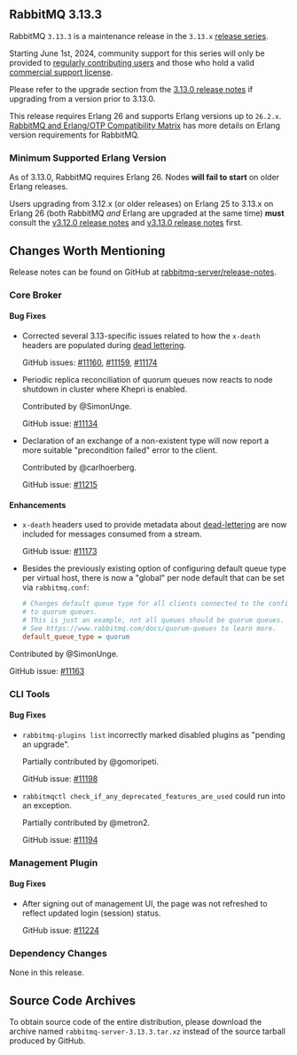 ## RabbitMQ 3.13.3

RabbitMQ `3.13.3` is a maintenance release in the `3.13.x` [release series](https://www.rabbitmq.com/release-information).

Starting June 1st, 2024, community support for this series will only be provided to [regularly contributing users](https://github.com/rabbitmq/rabbitmq-server/blob/main/COMMUNITY_SUPPORT.md) and those
who hold a valid [commercial support license](https://tanzu.vmware.com/rabbitmq/oss).

Please refer to the upgrade section from the [3.13.0 release notes](https://github.com/rabbitmq/rabbitmq-server/releases/tag/v3.13.0)
if upgrading from a version prior to 3.13.0.

This release requires Erlang 26 and supports Erlang versions up to `26.2.x`.
[RabbitMQ and Erlang/OTP Compatibility Matrix](https://www.rabbitmq.com/docs/which-erlang) has more details on
Erlang version requirements for RabbitMQ.


### Minimum Supported Erlang Version

As of 3.13.0, RabbitMQ requires Erlang 26. Nodes **will fail to start** on older Erlang releases.

Users upgrading from 3.12.x (or older releases) on Erlang 25 to 3.13.x on Erlang 26
(both RabbitMQ *and* Erlang are upgraded at the same time) **must** consult
the [v3.12.0 release notes](https://github.com/rabbitmq/rabbitmq-server/releases/tag/v3.12.0) and [v3.13.0 release notes](https://github.com/rabbitmq/rabbitmq-server/releases/tag/v3.13.0) first.


## Changes Worth Mentioning

Release notes can be found on GitHub at [rabbitmq-server/release-notes](https://github.com/rabbitmq/rabbitmq-server/tree/v3.13.x/release-notes).


### Core Broker

#### Bug Fixes

 * Corrected several 3.13-specific issues related to how the `x-death` headers are populated during [dead lettering](https://www.rabbitmq.com/docs/dlx).

   GitHub issues: [#11160](https://github.com/rabbitmq/rabbitmq-server/issues/11160), [#11159](https://github.com/rabbitmq/rabbitmq-server/issues/11159), [#11174](https://github.com/rabbitmq/rabbitmq-server/pull/11174)

 * Periodic replica reconciliation of quorum queues now reacts to node shutdown in cluster where Khepri is enabled.

   Contributed by @SimonUnge.

   GitHub issue: [#11134](https://github.com/rabbitmq/rabbitmq-server/pull/11134)

 * Declaration of an exchange of a non-existent type will now report a more suitable "precondition failed"
   error to the client.

   Contributed by @carlhoerberg.

   GitHub issue: [#11215](https://github.com/rabbitmq/rabbitmq-server/pull/11215)

#### Enhancements

 * `x-death` headers used to provide metadata about [dead-lettering](https://www.rabbitmq.com/docs/dlx) are now included
   for messages consumed from a stream.

   GitHub issue: [#11173](https://github.com/rabbitmq/rabbitmq-server/issues/11173)

 * Besides the previously existing option of configuring default queue type per virtual host,
   there is now a "global" per node default that can be set via `rabbitmq.conf`:

   ``` ini
   # Changes default queue type for all clients connected to the configured node
   # to quorum queues.
   # This is just an example, not all queues should be quorum queues.
   # See https://www.rabbitmq.com/docs/quorum-queues to learn more.
   default_queue_type = quorum
   ```

  Contributed by @SimonUnge.

   GitHub issue: [#11163](https://github.com/rabbitmq/rabbitmq-server/pull/11163)


### CLI Tools

#### Bug Fixes

 * `rabbitmq-plugins list` incorrectly marked disabled plugins as "pending an upgrade".

   Partially contributed by @gomoripeti.

   GitHub issue: [#11198](https://github.com/rabbitmq/rabbitmq-server/pull/11198)

 * `rabbitmqctl check_if_any_deprecated_features_are_used` could run into an exception.

   Partially contributed by @metron2.

   GitHub issue: [#11194](https://github.com/rabbitmq/rabbitmq-server/pull/11194)


### Management Plugin

#### Bug Fixes

 * After signing out of management UI, the page was not refreshed to reflect updated login (session) status.

   GitHub issue: [#11224](https://github.com/rabbitmq/rabbitmq-server/issues/11224)


### Dependency Changes

None in this release.

## Source Code Archives

To obtain source code of the entire distribution, please download the archive named `rabbitmq-server-3.13.3.tar.xz`
instead of the source tarball produced by GitHub.
